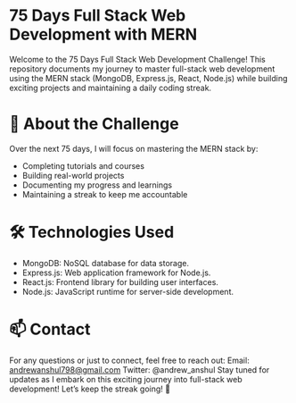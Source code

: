 # 75 Days Full Stack Web Development with MERN
Welcome to the 75 Days Full Stack Web Development Challenge! This repository documents my journey to master full-stack web development using the MERN stack (MongoDB, Express.js, React, Node.js) while building exciting projects and maintaining a daily coding streak.

# 🚀 About the Challenge
Over the next 75 days, I will focus on mastering the MERN stack by:
- Completing tutorials and courses
- Building real-world projects
- Documenting my progress and learnings
- Maintaining a streak to keep me accountable

# 🛠 Technologies Used
- MongoDB: NoSQL database for data storage.
- Express.js: Web application framework for Node.js.
- React.js: Frontend library for building user interfaces.
- Node.js: JavaScript runtime for server-side development.

# 📫 Contact
For any questions or just to connect, feel free to reach out:
Email: andrewanshul798@gmail.com
Twitter: @andrew_anshul
Stay tuned for updates as I embark on this exciting journey into full-stack web development! Let’s keep the streak going! 🚀

